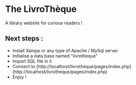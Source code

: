 # The LivroThèque
A library website for curious readers ! <br>

## Next steps :

<ul>
    <li>Install Xampp or any type of Apache / MySql server</li>
    <li>Initialise a data base named "livrotheque"</li>
    <li>Import SQL file in it</li>
    <li>Connect to <span> [http://localhost/livrotheque/pages/index.php](http://localhost/livrotheque/pages/index.php) </span></li>
    <li>Enjoy !</li>
</ul>